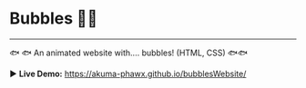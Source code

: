 # Bubbles 🫧🫧
---

:fish: :fish: An animated website with.... bubbles! (HTML, CSS) :fish::fish:

:arrow_forward: **Live Demo:** https://akuma-phawx.github.io/bubblesWebsite/
